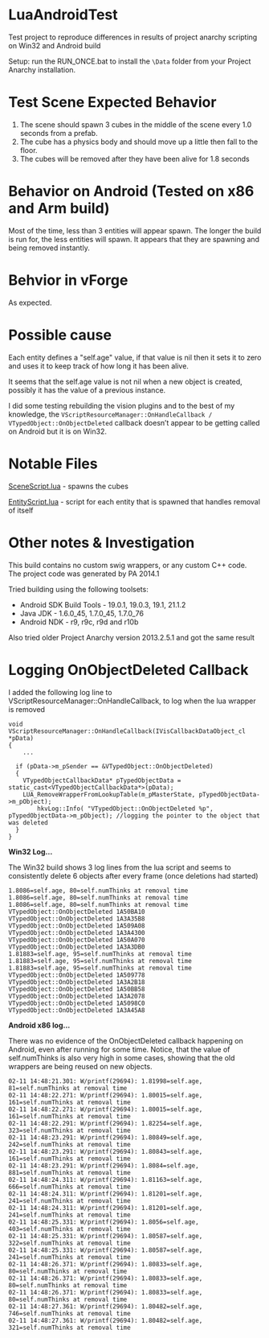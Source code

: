 # LuaAndroidTest
Test project to reproduce differences in results of project anarchy scripting on Win32 and Android build

Setup: run the RUN_ONCE.bat to install the `\Data` folder from your Project Anarchy installation.

# Test Scene Expected Behavior
1. The scene should spawn 3 cubes in the middle of the scene every 1.0 seconds from a prefab.
1. The cube has a physics body and should move up a little then fall to the floor.
1. The cubes will be removed after they have been alive for 1.8 seconds

# Behavior on Android (Tested on x86 and Arm build)
Most of the time, less than 3 entities will appear spawn.
The longer the build is run for, the less entities will spawn.
It appears that they are spawning and being removed instantly.

# Behvior in vForge
As expected.

# Possible cause
Each entity defines a "self.age" value, if that value is nil then it sets it to zero and uses it to keep track of how long it has been alive.

It seems that the self.age value is not nil when a new object is created, possibly it has the value of a previous instance.

I did some testing rebuilding the vision plugins and to the best of my knowledge, the `VScriptResourceManager::OnHandleCallback / VTypedObject::OnObjectDeleted` callback doesn’t appear to be getting called on Android but it is on Win32.

# Notable Files 
[SceneScript.lua](Assets/Scripts/SceneScript.lua) - spawns the cubes

[EntityScript.lua](Assets/Scripts/EntityScript.lua) - script for each entity that is spawned that handles removal of itself

# Other notes & Investigation

This build contains no custom swig wrappers, or any custom C++ code. The project code was generated by PA 2014.1

Tried building using the following toolsets:

- Android SDK Build Tools - 19.0.1, 19.0.3, 19.1, 21.1.2
- Java JDK - 1.6.0_45, 1.7.0_45, 1.7.0_76
- Android NDK - r9, r9c, r9d and r10b

Also tried older Project Anarchy version 2013.2.5.1 and got the same result


# Logging OnObjectDeleted Callback

I added the following log line to VScriptResourceManager::OnHandleCallback, to log when the lua wrapper is removed

	void VScriptResourceManager::OnHandleCallback(IVisCallbackDataObject_cl *pData)
	{
		...
		
	  if (pData->m_pSender == &VTypedObject::OnObjectDeleted)
	  {
	    VTypedObjectCallbackData* pTypedObjectData = static_cast<VTypedObjectCallbackData*>(pData);
	    LUA_RemoveWrapperFromLookupTable(m_pMasterState, pTypedObjectData->m_pObject);
			hkvLog::Info( "VTypedObject::OnObjectDeleted %p", pTypedObjectData->m_pObject);	//logging the pointer to the object that was deleted
	  }
	}

**Win32 Log...**

The Win32 build shows 3 log lines from the lua script and seems to consistently delete 6 objects after every frame (once deletions had started)

	1.8086=self.age, 80=self.numThinks at removal time
	1.8086=self.age, 80=self.numThinks at removal time
	1.8086=self.age, 80=self.numThinks at removal time
	VTypedObject::OnObjectDeleted 1A50BA10
	VTypedObject::OnObjectDeleted 1A3A35B8
	VTypedObject::OnObjectDeleted 1A509A08
	VTypedObject::OnObjectDeleted 1A3A4300
	VTypedObject::OnObjectDeleted 1A50A070
	VTypedObject::OnObjectDeleted 1A3A3DB0
	1.81883=self.age, 95=self.numThinks at removal time
	1.81883=self.age, 95=self.numThinks at removal time
	1.81883=self.age, 95=self.numThinks at removal time
	VTypedObject::OnObjectDeleted 1A509778
	VTypedObject::OnObjectDeleted 1A3A2B18
	VTypedObject::OnObjectDeleted 1A50BB58
	VTypedObject::OnObjectDeleted 1A3A2078
	VTypedObject::OnObjectDeleted 1A5098C0
	VTypedObject::OnObjectDeleted 1A3A45A8

**Android x86 log...**

There was no evidence of the OnObjectDeleted callback happening on Android, even after running for some time.
Notice, that the value of self.numThinks is also very high in some cases, showing that the old wrappers are being reused on new objects.

	02-11 14:48:21.301: W/printf(29694): 1.81998=self.age, 81=self.numThinks at removal time
	02-11 14:48:22.271: W/printf(29694): 1.80015=self.age, 161=self.numThinks at removal time
	02-11 14:48:22.271: W/printf(29694): 1.80015=self.age, 161=self.numThinks at removal time
	02-11 14:48:22.291: W/printf(29694): 1.82254=self.age, 323=self.numThinks at removal time
	02-11 14:48:23.291: W/printf(29694): 1.80849=self.age, 242=self.numThinks at removal time
	02-11 14:48:23.291: W/printf(29694): 1.80843=self.age, 161=self.numThinks at removal time
	02-11 14:48:23.291: W/printf(29694): 1.8084=self.age, 881=self.numThinks at removal time
	02-11 14:48:24.311: W/printf(29694): 1.81163=self.age, 666=self.numThinks at removal time
	02-11 14:48:24.311: W/printf(29694): 1.81201=self.age, 241=self.numThinks at removal time
	02-11 14:48:24.311: W/printf(29694): 1.81201=self.age, 241=self.numThinks at removal time
	02-11 14:48:25.331: W/printf(29694): 1.8056=self.age, 403=self.numThinks at removal time
	02-11 14:48:25.331: W/printf(29694): 1.80587=self.age, 322=self.numThinks at removal time
	02-11 14:48:25.331: W/printf(29694): 1.80587=self.age, 241=self.numThinks at removal time
	02-11 14:48:26.371: W/printf(29694): 1.80833=self.age, 80=self.numThinks at removal time
	02-11 14:48:26.371: W/printf(29694): 1.80833=self.age, 80=self.numThinks at removal time
	02-11 14:48:26.371: W/printf(29694): 1.80833=self.age, 80=self.numThinks at removal time
	02-11 14:48:27.361: W/printf(29694): 1.80482=self.age, 746=self.numThinks at removal time
	02-11 14:48:27.361: W/printf(29694): 1.80482=self.age, 321=self.numThinks at removal time






